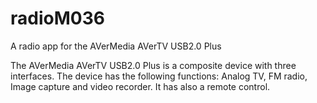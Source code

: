 # radioM036
A radio app for the AVerMedia AVerTV USB2.0 Plus

The AVerMedia AVerTV USB2.0 Plus is a composite device with three interfaces. The device has the following functions:
Analog TV, FM radio, Image capture and video recorder. It has also a remote control. 
